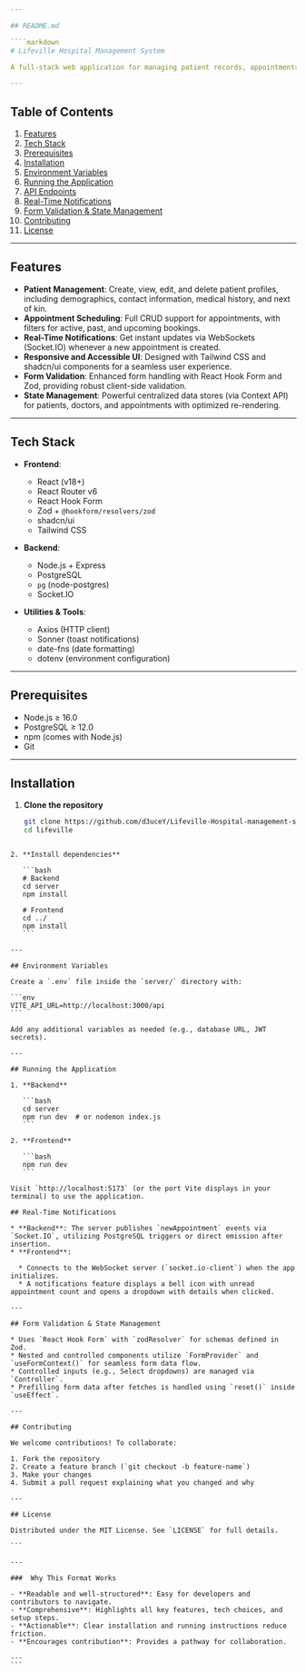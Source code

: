 ```yaml
---

## README.md

````markdown
# Lifeville Hospital Management System

A full-stack web application for managing patient records, appointments, and real-time notifications in a hospital setting. Built with PostgreSQL, Node.js (Express), and React, the project features schema validation with Zod, sleek UI components via shadcn/ui, and real-time updates using Socket.IO.

---
```


##  Table of Contents

1. [Features](#features)  
2. [Tech Stack](#tech-stack)  
3. [Prerequisites](#prerequisites)  
4. [Installation](#installation)  
5. [Environment Variables](#environment-variables)  
6. [Running the Application](#running-the-application)  
7. [API Endpoints](#api-endpoints)  
8. [Real-Time Notifications](#real-time-notifications)  
9. [Form Validation & State Management](#form-validation--state-management)  
10. [Contributing](#contributing)  
11. [License](#license)

---

##  Features

- **Patient Management**: Create, view, edit, and delete patient profiles, including demographics, contact information, medical history, and next of kin.
- **Appointment Scheduling**: Full CRUD support for appointments, with filters for active, past, and upcoming bookings.
- **Real-Time Notifications**: Get instant updates via WebSockets (Socket.IO) whenever a new appointment is created.
- **Responsive and Accessible UI**: Designed with Tailwind CSS and shadcn/ui components for a seamless user experience.
- **Form Validation**: Enhanced form handling with React Hook Form and Zod, providing robust client-side validation.
- **State Management**: Powerful centralized data stores (via Context API) for patients, doctors, and appointments with optimized re-rendering.

---

##  Tech Stack

- **Frontend**:
  - React (v18+)
  - React Router v6
  - React Hook Form
  - Zod + `@hookform/resolvers/zod`
  - shadcn/ui
  - Tailwind CSS

- **Backend**:
  - Node.js + Express  
  - PostgreSQL  
  - `pg` (node-postgres)  
  - Socket.IO  

- **Utilities & Tools**:
  - Axios (HTTP client)
  - Sonner (toast notifications)
  - date-fns (date formatting)
  - dotenv (environment configuration)

---

##  Prerequisites

- Node.js ≥ 16.0  
- PostgreSQL ≥ 12.0  
- npm (comes with Node.js)  
- Git

---

##  Installation

1. **Clone the repository**  
   ```bash
   git clone https://github.com/d3uceY/Lifeville-Hospital-management-system.git
   cd lifeville
````

2. **Install dependencies**

   ```bash
   # Backend
   cd server
   npm install

   # Frontend
   cd ../
   npm install
   ```

---

## Environment Variables

Create a `.env` file inside the `server/` directory with:

```env
VITE_API_URL=http://localhost:3000/api
```

Add any additional variables as needed (e.g., database URL, JWT secrets).

---

## Running the Application

1. **Backend**

   ```bash
   cd server
   npm run dev  # or nodemon index.js
   ```

2. **Frontend**

   ```bash
   npm run dev
   ```

Visit `http://localhost:5173` (or the port Vite displays in your terminal) to use the application.

## Real-Time Notifications

* **Backend**: The server publishes `newAppointment` events via `Socket.IO`, utilizing PostgreSQL triggers or direct emission after insertion.
* **Frontend**:

  * Connects to the WebSocket server (`socket.io-client`) when the app initializes.
  * A notifications feature displays a bell icon with unread appointment count and opens a dropdown with details when clicked.

---

## Form Validation & State Management

* Uses `React Hook Form` with `zodResolver` for schemas defined in Zod.
* Nested and controlled components utilize `FormProvider` and `useFormContext()` for seamless form data flow.
* Controlled inputs (e.g., Select dropdowns) are managed via `Controller`.
* Prefilling form data after fetches is handled using `reset()` inside `useEffect`.

---

## Contributing

We welcome contributions! To collaborate:

1. Fork the repository
2. Create a feature branch (`git checkout -b feature-name`)
3. Make your changes
4. Submit a pull request explaining what you changed and why

---

## License

Distributed under the MIT License. See `LICENSE` for full details.

```

---

###  Why This Format Works

- **Readable and well-structured**: Easy for developers and contributors to navigate.
- **Comprehensive**: Highlights all key features, tech choices, and setup steps.
- **Actionable**: Clear installation and running instructions reduce friction.
- **Encourages contribution**: Provides a pathway for collaboration.

---
```
